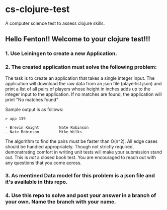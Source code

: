 # cs-clojure-test
A computer science test to assess clojure skills. 
<h2> Hello Fenton!! Welcome to your clojure test!!!</h2>
<h3>1. Use Leiningen to create a new Application.</h3> 
<h3>2. The created application must solve the following problem:</h3>

  The task is to create an application that takes a single integer input. The
  application will download the raw data from an json file (playerlist.json)
  and print a list of all pairs of players whose height in inches adds up to the integer input to the application. If no matches are found, the application will print "No matches found"

  Sample output is as follows:
  ```
  > app 139

  - Brevin Knight         Nate Robinson
  - Nate Robinson         Mike Wilks
  ```

  The algorithm to find the pairs must be faster than O(n^2). All edge cases
  should be handled appropriately. Though not strictly required, demonstrating
  comfort in writing unit tests will make your submission stand out. This is
  _not_ a closed book test. You are encouraged to reach out with any questions
  that you come across.


<h3>3. As mentined Data model for this problem is a json file and it's available in this repo.</h3> 

<h3>4. Use this repo to solve and post your answer in a branch of your own. Name the branch with your name.</h3>
